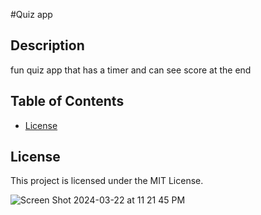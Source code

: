 #Quiz app

## Description
fun quiz app that has a timer and can see score at the end
## Table of Contents

- [License](#license)
  

## License
This project is licensed under the MIT License.

![Screen Shot 2024-03-22 at 11 21 45 PM](https://github.com/Dhicks-dev/code-quiz/assets/72946905/267051c9-9b6d-4539-9011-828b071c8f9e)
